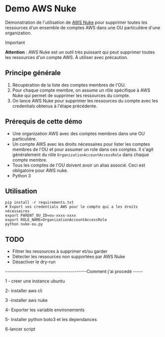 # Demo AWS Nuke

Démonstration de l'utilisation de [AWS Nuke](https://github.com/ekristen/aws-nuke) pour supprimer toutes les ressources
d'un ensemble de comptes AWS dans une OU particulière d'une organization.

> [!IMPORTANT]  
> **Attention** : AWS Nuke est un outil très puissant qui peut supprimer toutes les ressources d'un compte AWS.
> À utiliser avec précaution.

## Principe générale

1. Récupération de la liste des comptes membres de l'OU.
2. Pour chaque compte membre, on assume un rôle spécifique à AWS Nuke qui permet de supprimer les ressources du compte.
3. On lance AWS Nuke pour supprimer les ressources du compte avec les credentials obtenus à l'étape précédente.

## Prérequis de cette démo

- Une organization AWS avec des comptes membres dans une OU particulière.
- Un compte AWS avec les droits nécessaires pour lister les comptes membres de l'OU et pour assumer un role dans ces
  comptes. Il s'agit généralement du rôle `OrganizationAccountAccessRole` dans chaque compte membre.
- Tous les comptes de l'OU doivent avoir un alias associé. Ceci est obligatoire pour AWS nuke.
- Python 3

## Utilisation

```shell
pip install -r requirements.txt
# Export vos credentials AWS pour le compte qui a les droits nécessaires
export PARENT_OU_ID=ou-xxxx-xxxx
export ROLE_NAME=OrganizationAccountAccessRole
python nuke-ou.py
```

## TODO

- Filtrer les ressources à supprimer et/ou garder
- Détecter les ressources non supportées par AWS Nuke
- Désactiver le dry-run


-----------------------------------------Comment j'ai procedé -----

1 - creer une instance ubuntu 

2- installer aws cli

3 -installer aws nuke 

4- Exporter les variable environements

5- Installer python boto3 et les dependances

6-lancer script
